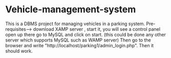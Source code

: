 # Vehicle-management-system
This is a DBMS project for managing vehicles in a parking system.
Pre-requisites--> download XAMP server , start it, you will see a control panel open up there go to MySQL and click on start.
(this could be done any other server which supports MySQL such as WAMP server)
Then go to the browser and write "http://localhost/parking1/admin_login.php".
Then it should work.
